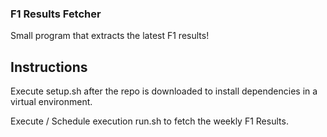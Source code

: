 ### F1 Results Fetcher
Small program that extracts the latest F1 results!

## Instructions
Execute setup.sh after the repo is downloaded to install dependencies in a
virtual environment.

Execute / Schedule execution run.sh to fetch the weekly F1 Results.
